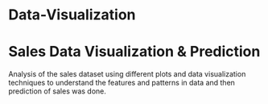 # Data-Visualization
# Sales Data Visualization & Prediction
Analysis of the sales dataset using different plots and data
visualization techniques to understand the features and
patterns in data and then prediction of sales was done.

